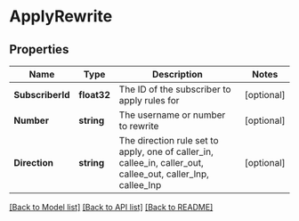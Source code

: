 # ApplyRewrite

## Properties

Name | Type | Description | Notes
------------ | ------------- | ------------- | -------------
**SubscriberId** | **float32** | The ID of the subscriber to apply rules for | [optional] 
**Number** | **string** | The username or number to rewrite | [optional] 
**Direction** | **string** | The direction rule set to apply, one of caller_in, callee_in, caller_out, callee_out, caller_lnp, callee_lnp | [optional] 

[[Back to Model list]](../README.md#documentation-for-models) [[Back to API list]](../README.md#documentation-for-api-endpoints) [[Back to README]](../README.md)


